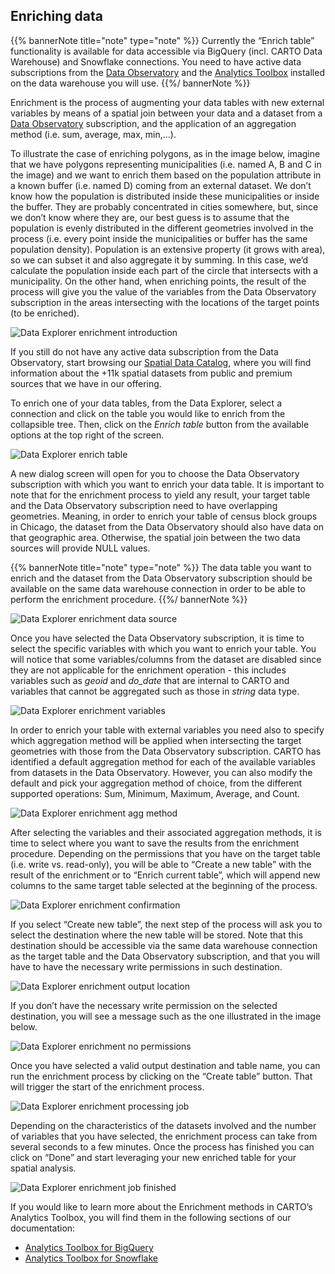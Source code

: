 ## Enriching data

{{% bannerNote title="note" type="note" %}}
Currently the “Enrich table” functionality is available for data accessible via BigQuery (incl. CARTO Data Warehouse) and Snowflake connections. You need to have active data subscriptions from the [Data Observatory](/data-observatory/overview/getting-started/) and the [Analytics Toolbox](/analytics-toolbox/about-the-analytics-toolbox/) installed on the data warehouse you will use. 
{{%/ bannerNote %}}

Enrichment is the process of augmenting your data tables with new external variables by means of a spatial join between your data and a dataset from a [Data Observatory](/data-observatory/overview/getting-started/) subscription, and the application of an aggregation method (i.e. sum, average, max, min,...). 

To illustrate the case of enriching polygons, as in the image below, imagine that we have polygons representing municipalities (i.e. named A, B and C in the image) and we want to enrich them based on the population attribute in a known buffer (i.e. named D) coming from an external dataset. We don’t know how the population is distributed inside these municipalities or inside the buffer. They are probably concentrated in cities somewhere, but, since we don’t know where they are, our best guess is to assume that the population is evenly distributed in the different geometries involved in the process (i.e. every point inside the municipalities or buffer has the same population density). Population is an extensive property (it grows with area), so we can subset it and also aggregate it by summing. In this case, we’d calculate the population inside each part of the circle that intersects with a municipality. On the other hand, when enriching points, the result of the process will give you the value of the variables from the Data Observatory subscription in the areas intersecting with the locations of the target points (to be enriched). 

![Data Explorer enrichment introduction](/img/cloud-native-workspace/data-explorer/de_the_enrichment_introduction.png)

If you still do not have any active data subscription from the Data Observatory, start browsing our [Spatial Data Catalog](https://carto.com/spatial-data-catalog/browser/), where you will find information about the +11k spatial datasets from public and premium sources that we have in our offering.   

To enrich one of your data tables, from the Data Explorer, select a connection and click on the table you would like to enrich from the collapsible tree. Then, click on the *Enrich table* button from the available options at the top right of the screen.  

![Data Explorer enrich table](/img/cloud-native-workspace/data-explorer/de_the_enrich_table.png)

A new dialog screen will open for you to choose the Data Observatory subscription with which you want to enrich your data table. It is important to note that for the enrichment process to yield any result, your target table and the Data Observatory subscription need to have overlapping geometries. Meaning, in order to enrich your table of census block groups in Chicago, the dataset from the Data Observatory should also have data on that geographic area. Otherwise, the spatial join between the two data sources will provide NULL values.   

{{% bannerNote title="note" type="note" %}}
The data table you want to enrich and the dataset from the Data Observatory subscription should be available on the same data warehouse connection in order to be able to perform the enrichment procedure.
{{%/ bannerNote %}}

![Data Explorer enrichment data source](/img/cloud-native-workspace/data-explorer/de_the_enrichment_datasource.png)

Once you have selected the Data Observatory subscription, it is time to select the specific variables with which you want to enrich your table. You will notice that some variables/columns from the dataset are disabled since they are not applicable for the enrichment operation - this includes variables such as *geoid* and *do_date* that are internal to CARTO and variables that cannot be aggregated such as those in *string* data type. 

![Data Explorer enrichment variables](/img/cloud-native-workspace/data-explorer/de_the_enrichment_variabless.png)

In order to enrich your table with external variables you need also to specify which aggregation method will be applied when intersecting the target geometries with those from the Data Observatory subscription. CARTO has identified a default aggregation method for each of the available variables from datasets in the Data Observatory. However, you can also modify the default and pick your aggregation method of choice, from the different supported operations: Sum, Minimum, Maximum, Average, and Count.

![Data Explorer enrichment agg method](/img/cloud-native-workspace/data-explorer/de_the_enrichment_aggmethod.png)

After selecting the variables and their associated aggregation methods, it is time to select where you want to save the results from the enrichment procedure. Depending on the permissions that you have on the target table (i.e. write vs. read-only), you will be able to “Create a new table” with the result of the enrichment or to “Enrich current table”, which will append new columns to the same target table selected at the beginning of the process. 

![Data Explorer enrichment confirmation](/img/cloud-native-workspace/data-explorer/de_the_enrichment_confirmation.png)

If you select “Create new table”, the next step of the process will ask you to select the destination where the new table will be stored. Note that this destination should be accessible via the same data warehouse connection as the target table and the Data Observatory subscription, and that you will have to have the necessary write permissions in such destination. 

![Data Explorer enrichment output location](/img/cloud-native-workspace/data-explorer/de_the_enrichment_outputlocation.png)

If you don’t have the necessary write permission on the selected destination, you will see a message such as the one illustrated in the image below.  

![Data Explorer enrichment no permissions](/img/cloud-native-workspace/data-explorer/de_the_enrichment_nopermissions.png)

Once you have selected a valid output destination and table name, you can run the enrichment process by clicking on the “Create table” button. That will trigger the start of the enrichment process. 

![Data Explorer enrichment processing job](/img/cloud-native-workspace/data-explorer/de_the_enrichment_processingjob.png)

Depending on the characteristics of the datasets involved and the number of variables that you have selected, the enrichment process can take from several seconds to a few minutes. Once the process has finished you can click on “Done” and start leveraging your new enriched table for your spatial analysis.  

![Data Explorer enrichment job finished](/img/cloud-native-workspace/data-explorer/de_the_enrichment_jobfinished.png)

If you would like to learn more about the Enrichment methods in CARTO’s Analytics Toolbox, you will find them in the following sections of our documentation:

- [Analytics Toolbox for BigQuery](/analytics-toolbox-bigquery/sql-reference/data/)
- [Analytics Toolbox for Snowflake](/analytics-toolbox-snowflake/sql-reference/data/)
